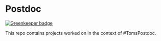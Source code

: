 Postdoc
=======

[![Greenkeeper badge](https://badges.greenkeeper.io/tomayac/postdoc.svg)](https://greenkeeper.io/)

This repo contains projects worked on in the context of #TomsPostdoc.
